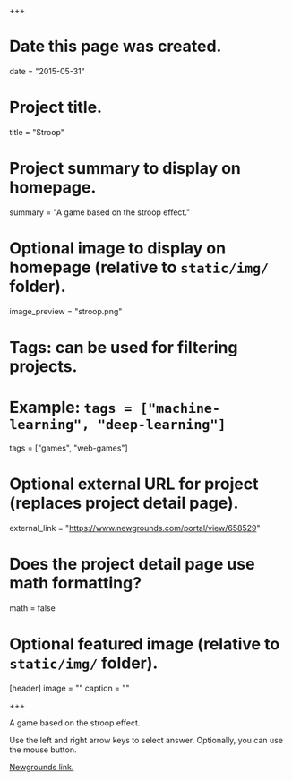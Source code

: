 +++
# Date this page was created.
date = "2015-05-31"

# Project title.
title = "Stroop"

# Project summary to display on homepage.
summary = "A game based on the stroop effect."

# Optional image to display on homepage (relative to `static/img/` folder).
image_preview = "stroop.png"

# Tags: can be used for filtering projects.
# Example: `tags = ["machine-learning", "deep-learning"]`
tags = ["games", "web-games"]

# Optional external URL for project (replaces project detail page).
external_link = "https://www.newgrounds.com/portal/view/658529"

# Does the project detail page use math formatting?
math = false

# Optional featured image (relative to `static/img/` folder).
[header]
image = ""
caption = ""

+++

A game based on the stroop effect.

Use the left and right arrow keys to select answer.
Optionally, you can use the mouse button.

[Newgrounds link.](https://www.newgrounds.com/portal/view/658529)
